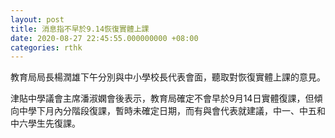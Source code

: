 ```yaml
---
layout: post
title: 消息指不早於9.14恢復實體上課
date: 2020-08-27 22:45:55.000000000 +08:00
categories: rthk
---
```


教育局局長楊潤雄下午分別與中小學校長代表會面，聽取對恢復實體上課的意見。

津貼中學議會主席潘淑嫻會後表示，教育局確定不會早於9月14日實體復課，但傾向中學下月內分階段復課，暫時未確定日期，而有與會代表就建議，中一、中五和中六學生先復課。
